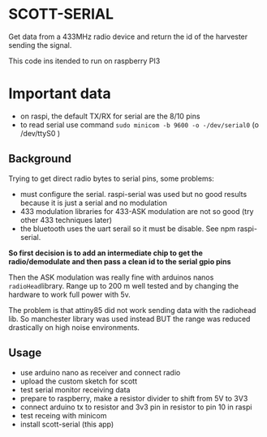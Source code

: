 # SCOTT-SERIAL

Get data from a 433MHz radio device and return the id of the harvester sending the signal.

This code ins itended to run on raspberry PI3

# Important data

- on raspi, the default TX/RX for serial are the 8/10 pins
- to read serial use command `sudo minicom -b 9600 -o -/dev/serial0` (o /dev/ttyS0 )  

## Background

Trying to get direct radio bytes to serial pins, some problems:
- must configure the serial. raspi-serial was used but no good results because it is just a serial and no modulation
- 433 modulation libraries for 433-ASK modulation are not so good (try other 433 techniques later)
- the bluetooth uses the uart serail so it must be disable. See npm raspi-serial.

**So first decision is to add an intermediate chip to get the radio/demodulate and then pass a clean id to the serial gpio pins**

Then the ASK modulation was really fine with arduinos nanos `radioHead`library. Range up to 200 m well tested and by changing the hardware to work full power with 5v.

The problem is that attiny85 did not work sending data with the radiohead lib. So manchester library was used instead BUT the range was reduced drastically on high noise environments.

## Usage

- use arduino nano as receiver and connect radio
- upload the custom sketch for scott
- test serial monitor receiving data
- prepare to raspberry, make a resistor divider to shift from 5V to 3V3
- connect arduino tx to resistor and 3v3 pin in resistor to pin 10 in raspi
- test receing with minicom
- install scott-serial (this app)